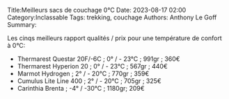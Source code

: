 Title:Meilleurs sacs de couchage 0°C
Date: 2023-08-17 02:00
Category:Inclassable
Tags: trekking, couchage
Authors: Anthony Le Goff
Summary:

Les cinqs meilleurs rapport qualités / prix pour une température de confort à 0°C:

* Thermarest Questar 20F/-6C ;   0° / - 23°C ; 991gr ; 360€
* Thermarest Hyperion 20     ;   0° / - 23°C ; 567gr ; 440€
* Marmot Hydrogen            ;   2° / - 20°C ; 770gr ; 359€
* Cumulus Lite Line 400      ;   2° / - 20°C ; 705gr ; 325€
* Carinthia Brenta           ;  -4° /  -30°C ; 1180gr; 209€



